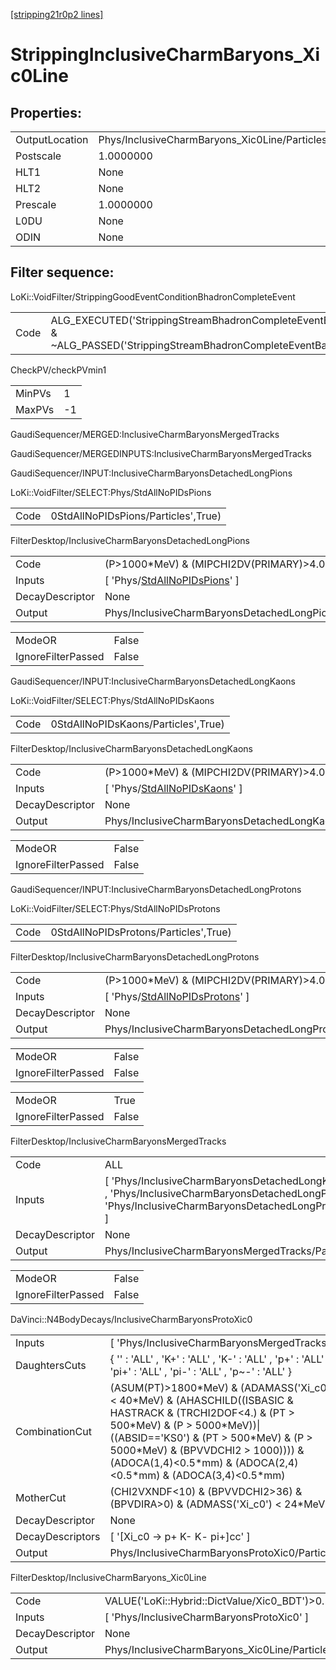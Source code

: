 [[stripping21r0p2 lines]](./stripping21r0p2-index)

# StrippingInclusiveCharmBaryons_Xic0Line

## Properties:

|                |                                               |
|----------------|-----------------------------------------------|
| OutputLocation | Phys/InclusiveCharmBaryons_Xic0Line/Particles |
| Postscale      | 1.0000000                                     |
| HLT1           | None                                          |
| HLT2           | None                                          |
| Prescale       | 1.0000000                                     |
| L0DU           | None                                          |
| ODIN           | None                                          |

## Filter sequence:

LoKi::VoidFilter/StrippingGoodEventConditionBhadronCompleteEvent

|      |                                                                                                                          |
|------|--------------------------------------------------------------------------------------------------------------------------|
| Code | ALG_EXECUTED('StrippingStreamBhadronCompleteEventBadEvent') & ~ALG_PASSED('StrippingStreamBhadronCompleteEventBadEvent') |

CheckPV/checkPVmin1

|        |     |
|--------|-----|
| MinPVs | 1   |
| MaxPVs | -1  |

GaudiSequencer/MERGED:InclusiveCharmBaryonsMergedTracks

GaudiSequencer/MERGEDINPUTS:InclusiveCharmBaryonsMergedTracks

GaudiSequencer/INPUT:InclusiveCharmBaryonsDetachedLongPions

LoKi::VoidFilter/SELECT:Phys/StdAllNoPIDsPions

|      |                                     |
|------|-------------------------------------|
| Code | 0StdAllNoPIDsPions/Particles',True) |

FilterDesktop/InclusiveCharmBaryonsDetachedLongPions

|                 |                                                                                       |
|-----------------|---------------------------------------------------------------------------------------|
| Code            | (P\>1000\*MeV) & (MIPCHI2DV(PRIMARY)\>4.0)                                            |
| Inputs          | [ 'Phys/[StdAllNoPIDsPions](./stripping21r0p2-commonparticles-stdallnopidspions)' ] |
| DecayDescriptor | None                                                                                  |
| Output          | Phys/InclusiveCharmBaryonsDetachedLongPions/Particles                                 |

|                    |       |
|--------------------|-------|
| ModeOR             | False |
| IgnoreFilterPassed | False |

GaudiSequencer/INPUT:InclusiveCharmBaryonsDetachedLongKaons

LoKi::VoidFilter/SELECT:Phys/StdAllNoPIDsKaons

|      |                                     |
|------|-------------------------------------|
| Code | 0StdAllNoPIDsKaons/Particles',True) |

FilterDesktop/InclusiveCharmBaryonsDetachedLongKaons

|                 |                                                                                       |
|-----------------|---------------------------------------------------------------------------------------|
| Code            | (P\>1000\*MeV) & (MIPCHI2DV(PRIMARY)\>4.0)                                            |
| Inputs          | [ 'Phys/[StdAllNoPIDsKaons](./stripping21r0p2-commonparticles-stdallnopidskaons)' ] |
| DecayDescriptor | None                                                                                  |
| Output          | Phys/InclusiveCharmBaryonsDetachedLongKaons/Particles                                 |

|                    |       |
|--------------------|-------|
| ModeOR             | False |
| IgnoreFilterPassed | False |

GaudiSequencer/INPUT:InclusiveCharmBaryonsDetachedLongProtons

LoKi::VoidFilter/SELECT:Phys/StdAllNoPIDsProtons

|      |                                       |
|------|---------------------------------------|
| Code | 0StdAllNoPIDsProtons/Particles',True) |

FilterDesktop/InclusiveCharmBaryonsDetachedLongProtons

|                 |                                                                                           |
|-----------------|-------------------------------------------------------------------------------------------|
| Code            | (P\>1000\*MeV) & (MIPCHI2DV(PRIMARY)\>4.0)                                                |
| Inputs          | [ 'Phys/[StdAllNoPIDsProtons](./stripping21r0p2-commonparticles-stdallnopidsprotons)' ] |
| DecayDescriptor | None                                                                                      |
| Output          | Phys/InclusiveCharmBaryonsDetachedLongProtons/Particles                                   |

|                    |       |
|--------------------|-------|
| ModeOR             | False |
| IgnoreFilterPassed | False |

|                    |       |
|--------------------|-------|
| ModeOR             | True  |
| IgnoreFilterPassed | False |

FilterDesktop/InclusiveCharmBaryonsMergedTracks

|                 |                                                                                                                                                       |
|-----------------|-------------------------------------------------------------------------------------------------------------------------------------------------------|
| Code            | ALL                                                                                                                                                   |
| Inputs          | [ 'Phys/InclusiveCharmBaryonsDetachedLongKaons' , 'Phys/InclusiveCharmBaryonsDetachedLongPions' , 'Phys/InclusiveCharmBaryonsDetachedLongProtons' ] |
| DecayDescriptor | None                                                                                                                                                  |
| Output          | Phys/InclusiveCharmBaryonsMergedTracks/Particles                                                                                                      |

|                    |       |
|--------------------|-------|
| ModeOR             | False |
| IgnoreFilterPassed | False |

DaVinci::N4BodyDecays/InclusiveCharmBaryonsProtoXic0

|                  |                                                                                                                                                                                                                                                                                                          |
|------------------|----------------------------------------------------------------------------------------------------------------------------------------------------------------------------------------------------------------------------------------------------------------------------------------------------------|
| Inputs           | [ 'Phys/InclusiveCharmBaryonsMergedTracks' ]                                                                                                                                                                                                                                                           |
| DaughtersCuts    | { '' : 'ALL' , 'K+' : 'ALL' , 'K-' : 'ALL' , 'p+' : 'ALL' , 'pi+' : 'ALL' , 'pi-' : 'ALL' , 'p~-' : 'ALL' }                                                                                                                                                                                              |
| CombinationCut   | (ASUM(PT)\>1800\*MeV) & (ADAMASS('Xi_c0') \< 40\*MeV) & (AHASCHILD((ISBASIC & HASTRACK & (TRCHI2DOF\<4.) & (PT \> 500\*MeV) & (P \> 5000\*MeV))\| ((ABSID=='KS0') & (PT \> 500\*MeV) & (P \> 5000\*MeV) & (BPVVDCHI2 \> 1000)))) & (ADOCA(1,4)\<0.5\*mm) & (ADOCA(2,4)\<0.5\*mm) & (ADOCA(3,4)\<0.5\*mm) |
| MotherCut        | (CHI2VXNDF\<10) & (BPVVDCHI2\>36) & (BPVDIRA\>0) & (ADMASS('Xi_c0') \< 24\*MeV)                                                                                                                                                                                                                          |
| DecayDescriptor  | None                                                                                                                                                                                                                                                                                                     |
| DecayDescriptors | [ '[Xi_c0 -\> p+ K- K- pi+]cc' ]                                                                                                                                                                                                                                                                     |
| Output           | Phys/InclusiveCharmBaryonsProtoXic0/Particles                                                                                                                                                                                                                                                            |

FilterDesktop/InclusiveCharmBaryons_Xic0Line

|                 |                                                |
|-----------------|------------------------------------------------|
| Code            | VALUE('LoKi::Hybrid::DictValue/Xic0_BDT')\>0.5 |
| Inputs          | [ 'Phys/InclusiveCharmBaryonsProtoXic0' ]    |
| DecayDescriptor | None                                           |
| Output          | Phys/InclusiveCharmBaryons_Xic0Line/Particles  |
